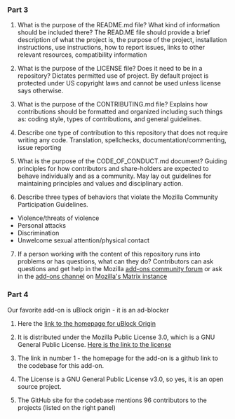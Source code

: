 ### Part 3

1. What is the purpose of the README.md file? What kind of information should be included there?
The READ.ME file should provide a brief description of what the project is, the purpose of the project, installation instructions, use instructions, how to report issues, links to other relevant resources, compatibility information

2. What is the purpose of the LICENSE file? Does it need to be in a repository?
Dictates permitted use of project. By default project is protected under US copyright laws and cannot be used unless license says otherwise.

3. What is the purpose of the CONTRIBUTING.md file?
Explains how contributions should be formatted and organized including such things as: coding style, types of contributions, and general guidelines.

4. Describe one type of contribution to this repository that does not require writing any code.
Translation, spellchecks, documentation/commenting, issue reporting

5. What is the purpose of the CODE_OF_CONDUCT.md document?
Guiding principles for how contributors and share-holders are expected to behave individually and as a community. May lay out guidelines for maintaining principles and values and disciplinary action.

6. Describe three types of behaviors that violate the Mozilla Community Participation Guidelines.
- Violence/threats of violence
- Personal attacks
- Discrimination
- Unwelcome sexual attention/physical contact

7. If a person working with the content of this repository runs into problems or has questions, what can they do?
Contributors can ask questions and get help in the Mozilla [add-ons community forum](https://discourse.mozilla.org/c/add-ons/development/) or ask in the [add-ons channel](https://chat.mozilla.org/#/room/#addons:mozilla.org) on [Mozilla's Matrix instance](https://wiki.mozilla.org/Matrix)


### Part 4

Our favorite add-on is uBlock origin - it is an ad-blocker

1. Here the [link to the homepage for uBlock Origin](https://github.com/gorhill/uBlock#ublock-origin)

2. It is distributed under the Mozilla Public License 3.0, which is a GNU General Public License. [Here is the link to the license](http://www.gnu.org/licenses/gpl-3.0.html)

3. The link in number 1 - the homepage for the add-on is a github link to the codebase for this add-on.

4. The License is a GNU General Public License v3.0, so yes, it is an open source project. 

5. The GitHub site for the codebase mentions 96 contributors to the projects (listed on the right panel)